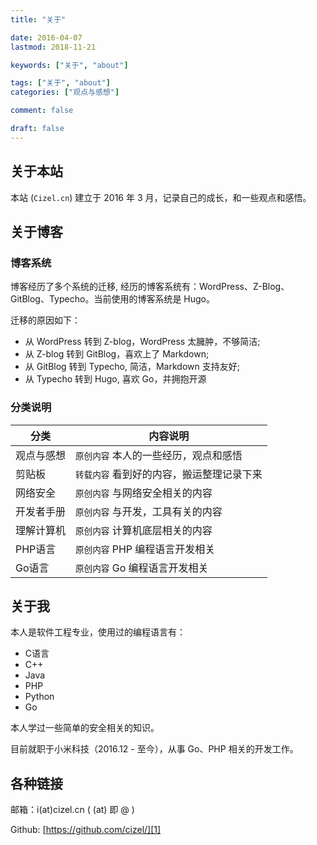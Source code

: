 ```yaml
---
title: "关于"

date: 2016-04-07
lastmod: 2018-11-21

keywords: ["关于", "about"]

tags: ["关于", "about"]
categories: ["观点与感想"]

comment: false

draft: false
---
```


## 关于本站

本站 (`Cizel.cn`) 建立于 2016 年 3 月，记录自己的成长，和一些观点和感悟。

## 关于博客

### 博客系统

博客经历了多个系统的迁移, 经历的博客系统有：WordPress、Z-Blog、GitBlog、Typecho。当前使用的博客系统是 Hugo。

迁移的原因如下：

- 从 WordPress 转到 Z-blog，WordPress 太臃肿，不够简洁; 
- 从 Z-blog 转到 GitBlog，喜欢上了 Markdown; 
- 从 GitBlog 转到 Typecho, 简洁，Markdown 支持友好;
- 从 Typecho 转到 Hugo, 喜欢 Go，并拥抱开源

### 分类说明

| 分类 | 内容说明 |
| --- | --- |
| 观点与感想 | `原创内容` 本人的一些经历，观点和感悟 |
| 剪贴板 | `转载内容` 看到好的内容，搬运整理记录下来 |
| 网络安全 | `原创内容` 与网络安全相关的内容 |
| 开发者手册 | `原创内容` 与开发，工具有关的内容 |
| 理解计算机 | `原创内容` 计算机底层相关的内容 | 
| PHP语言 | `原创内容` PHP 编程语言开发相关 |
| Go语言 | `原创内容` Go 编程语言开发相关 |

## 关于我

本人是软件工程专业，使用过的编程语言有：

- C语言
- C++
- Java
- PHP
- Python
- Go

本人学过一些简单的安全相关的知识。

目前就职于小米科技（2016.12 - 至今），从事 Go、PHP 相关的开发工作。

## 各种链接

邮箱：i(at)cizel.cn ( (at) 即 @ )

Github: [https://github.com/cizel/][1]

[1]:https://github.com/cizel/

